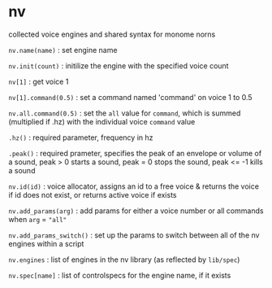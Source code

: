# nv

collected voice engines and shared syntax for monome norns

`nv.name(name)` : set engine name

`nv.init(count)` : initilize the engine with the specified voice count

`nv[1]` : get voice 1

`nv[1].command(0.5)` : set a command named 'command' on voice 1 to 0.5

`nv.all.command(0.5)` : set the `all` value for `command`, which is summed (multiplied if .hz) with the individual voice `command` value

`.hz()` : required parameter, frequency in hz

`.peak()` : required prameter, specifies the peak of an envelope or volume of a sound, peak > 0 starts a sound, peak = 0 stops the sound, peak <= -1 kills a sound

`nv.id(id)` : voice allocator, assigns an id to a free voice & returns the voice if id does not exist, or returns active voice if exists

`nv.add_params(arg)` : add params for either a voice number or all commands when `arg` = `"all"`

`nv.add_params_switch()` : set up the params to switch between all of the nv engines within a script

`nv.engines` : list of engines in the nv library (as reflected by `lib/spec`)

`nv.spec[name]` : list of controlspecs for the engine name, if it exists
